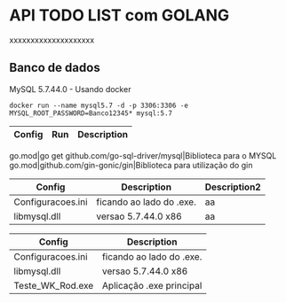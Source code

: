 # API TODO LIST com GOLANG
xxxxxxxxxxxxxxxxxxxx

## Banco de dados
MySQL 5.7.44.0 - Usando docker
```
docker run --name mysql5.7 -d -p 3306:3306 -e MYSQL_ROOT_PASSWORD=Banco12345* mysql:5.7
```

Config|Run|Description
-|-|-

go.mod|go get github.com/go-sql-driver/mysql|Biblioteca para o MYSQL
go.mod|github.com/gin-gonic/gin|Biblioteca para utilização do gin 



Config|Description|Description2
-|-|-
Configuracoes.ini|ficando ao lado do .exe.|aa
libmysql.dll|versao 5.7.44.0 x86|aa



Config|Description
-|-
Configuracoes.ini|ficando ao lado do .exe.
libmysql.dll|versao 5.7.44.0 x86
Teste_WK_Rod.exe|Aplicação .exe principal
